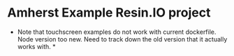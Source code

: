 # Amherst Example Resin.IO project

* Note that touchscreen examples do not work with current dockerfile. Node version too new. Need to track down the old version that it actually works with. *